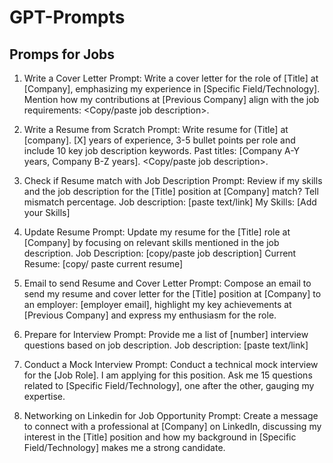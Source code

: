 # GPT-Prompts

## Promps for Jobs

1) Write a Cover Letter Prompt: Write a cover letter for the role of [Title] at [Company], emphasizing my experience in [Specific Field/Technology]. Mention how my contributions at [Previous Company] align with the job requirements: <Copy/paste job description>.


2) Write a Resume from Scratch Prompt: Write resume for (Title] at [company]. [X] years of experience, 3-5 bullet points per role and include 10 key job description keywords. Past titles: [Company A-Y years, Company B-Z years]. <Copy/paste job description>.

3) Check if Resume match with Job Description Prompt: Review if my skills and the job description for the [Title] position at [Company] match? Tell mismatch percentage. Job description: [paste text/link] My Skills: [Add your Skills]


4) Update Resume Prompt: Update my resume for the [Title] role at [Company] by focusing on relevant skills mentioned in the job description. Job Description: [copy/paste job description] Current Resume: [copy/ paste current resume]

5) Email to send Resume and Cover Letter Prompt: Compose an email to send my resume and cover letter for the [Title] position at [Company] to an employer: [employer email], highlight my key achievements at [Previous Company] and express my enthusiasm for the role.

6) Prepare for Interview Prompt: Provide me a list of [number] interview questions based on job description. Job description: [paste text/link]

7) Conduct a Mock Interview Prompt: Conduct a technical mock interview for the [Job Role]. I am applying for this position. Ask me 15 questions related to [Specific Field/Technology], one after the other, gauging my expertise.

8) Networking on Linkedin for Job Opportunity Prompt: Create a message to connect with a professional at [Company] on LinkedIn, discussing my interest in the [Title] position and how my background in [Specific Field/Technology] makes me a strong candidate.


